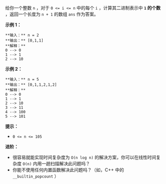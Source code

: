 给你一个整数 `n` ，对于 `0 <= i <= n` 中的每个 `i` ，计算其二进制表示中 **`1` 的个数** ，返回一个长度为 `n + 1`
的数组 `ans` 作为答案。



**示例 1：**

    
    
    **输入：** n = 2
    **输出：** [0,1,1]
    **解释：**
    0 --> 0
    1 --> 1
    2 --> 10
    

**示例 2：**

    
    
    **输入：** n = 5
    **输出：** [0,1,1,2,1,2]
    **解释：**
    0 --> 0
    1 --> 1
    2 --> 10
    3 --> 11
    4 --> 100
    5 --> 101
    



**提示：**

  * `0 <= n <= 105`



**进阶：**

  * 很容易就能实现时间复杂度为 `O(n log n)` 的解决方案，你可以在线性时间复杂度 `O(n)` 内用一趟扫描解决此问题吗？
  * 你能不使用任何内置函数解决此问题吗？（如，C++ 中的 `__builtin_popcount` ）

